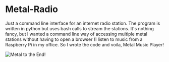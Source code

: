 # Metal-Radio
Just a command line interface for an internet radio station.  The program is written in python but uses bash calls to stream the stations.
It's nothing fancy, but I wanted a command line way of accessing multiple metal stations without having to open a browser (I listen to music from a Raspberry Pi in my office.  So I wrote the code and voila, Metal Music Player! 

![Metal to the End!](https://github.com/fornitsumfornis/Metal-Radio-CLI/blob/master/1.png)


